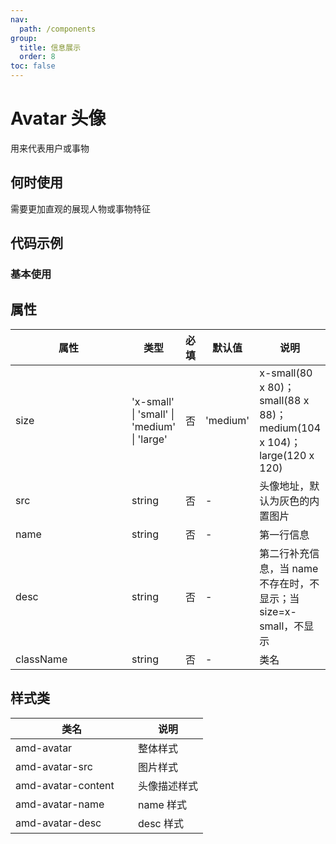 ```yaml
---
nav:
  path: /components
group:
  title: 信息展示
  order: 8
toc: false
---
```


# Avatar 头像
用来代表用户或事物
## 何时使用
需要更加直观的展现人物或事物特征

## 代码示例
### 基本使用

<code src="../../demo/pages/Avatar"></code>




## 属性

| 属性 | 类型 | 必填 | 默认值 | 说明 |
| --- | --- | --- | --- | --- |
| size | 'x-small' &verbar; 'small' &verbar; 'medium' &verbar; 'large' | 否 | 'medium' | x-small(80 x 80)；small(88 x 88)；medium(104 x 104)；large(120 x 120) |
| src | string | 否 | - | 头像地址，默认为灰色的内置图片 |
| name | string | 否 | - | 第一行信息 |
| desc | string | 否 | - | 第二行补充信息，当 name 不存在时，不显示；当 size=x-small，不显示 |
| className | string | 否 | - | 类名 |

## 样式类
| 类名 | 说明 |
| -----|-----|
| amd-avatar | 整体样式 |
| amd-avatar-src | 图片样式 |
| amd-avatar-content | 头像描述样式 |
| amd-avatar-name | name 样式 |
| amd-avatar-desc | desc 样式 |

<style> 
table th:first-of-type { width: 180px; } 
.__dumi-default-layout-content article table:first-of-type th:nth-of-type(2)  {
    width: 140px
} 
.__dumi-default-layout-content article table:first-of-type th:nth-of-type(3)  {
    width: 30px
} 
.__dumi-default-layout-content article table:first-of-type th:nth-of-type(4)  {
    width: 50px
} 

</style> 